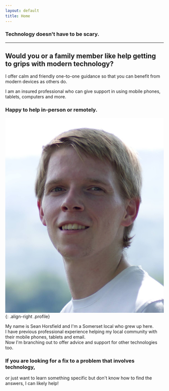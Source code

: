 ```yaml
---
layout: default
title: Home
---
```

### Technology doesn't have to be scary.
---
## Would you or a family member like help getting to grips with modern technology?
I offer calm and friendly one-to-one guidance so that you can benefit from modern devices as others do.

I am an insured professional who can give support in using mobile phones, tablets, computers and more.

### Happy to help in-person or remotely.

![Photo of Sean Horsfield, who trades under the name techLocal IT](/images/headshot.jpg){: .align-right .profile}

My name is Sean Horsfield and I'm a Somerset local who grew up here.  
I have previous professional experience helping my local community with their mobile phones, tablets and email.  
Now I'm branching out to offer advice and support for other technologies too.

### If you are looking for a fix to a problem that involves technology,  
or just want to learn something specific but don't know how to find the answers, I can likely help!